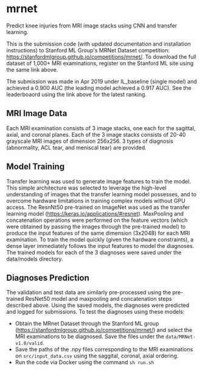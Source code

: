 # mrnet
Predict knee injuries from MRI image stacks using CNN and transfer learning.

This is the submission code (with updated documentation and installation instructions) to Stanford ML Group's MRNet Dataset competition: https://stanfordmlgroup.github.io/competitions/mrnet/. To download the full dataset of 1,000+ MRI examinations, register on the Stanford ML site using the same link above.

The submission was made in Apr 2019 under IL_baseline (single model) and achieved a 0.900 AUC (the leading model achieved a 0.917 AUC). See the leaderboaord using the link above for the latest ranking.

## MRI Image Data
Each MRI examination consists of 3 image stacks, one each for the sagittal, axial, and coronal planes. Each of the 3 image stacks consists of 20-40 grayscale MRI images of dimension 256x256. 3 types of diagnosis (abnormality, ACL tear, and meniscal tear) are provided.

## Model Training
Transfer learning was used to generate image features to train the model. This simple architecture was selected to leverage the high-level understanding of images that the transfer learning model possesses, and to overcome hardware limitations in training complex models without GPU access. The ResnNt50 pre-trained on ImageNet was used as the transfer learning model (https://keras.io/applications/#resnet). MaxPooling and concatenation operations were performed on the feature vectors (which were obtained by passing the images through the pre-trained model) to produce the input features of the same dimension (3x2048) for each MRI examination.
To train the model quickly (given the hardware constraints), a dense layer immediately follows the input features to model the diagnoses. The trained models for each of the 3 diagnoses were saved under the data/models directory.

## Diagnoses Prediction
The validation and test data are similarly pre-processed using the pre-trained ResNet50 model and maxpooling and concatenation steps described above. Using the saved models, the diagnoses were predicted and logged for submissions. To test the diagnoses using these models:

- Obtain the MRnet Dataset through the Stanford ML group (https://stanfordmlgroup.github.io/competitions/mrnet/) and select the MRI examinations to be diagnosed. Save the files under the `data/MRNet-v1.0/valid`. 
- Save the paths of the .npy files corresponding to the MRI examinations on `src/input_data.csv` using the saggital, coronal, axial ordering.
- Run the code via Docker using the command `sh run.sh`
